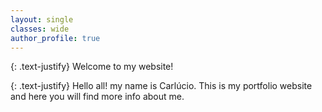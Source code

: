 ```yaml
---
layout: single
classes: wide
author_profile: true
---
```


{: .text-justify}
Welcome to my website! 

{: .text-justify}
Hello all! my name is Carlúcio. This is my portfolio website and here you will find more info about me.
